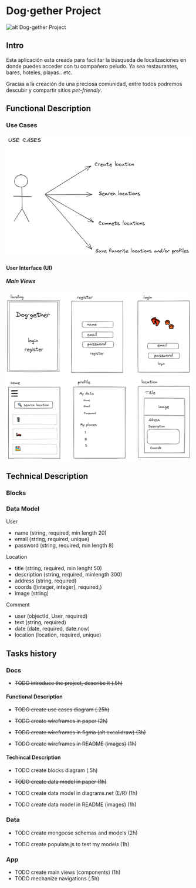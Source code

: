 # Dog·gether Project

![alt Dog-gether Project](https://media0.giphy.com/media/5pYo6sWTaoHs7pnXaK/giphy.gif?cid=ecf05e475dzgtn4gqkcc849f32q63an7w4t49h06wpr0jpm4&rid=giphy.gif&ct=g)

## Intro

Esta aplicación esta creada para facilitar la búsqueda de localizaciones en donde puedes acceder con tu compañero peludo. Ya sea restaurantes, bares, hoteles, playas.. etc.

Gracias a la creación de una preciosa comunidad, entre todos podremos descubir y compartir sitios *pet-friendly*.

## Functional Description

### Use Cases

![alt Use Cases](./images/use-cases.png)

#### User Interface (UI)

##### Main Views

![alt Main Views](./images/main-views.png)

## Technical Description

### Blocks

### Data Model

User
- name (string, required, min length 20)
- email (string, required, unique)
- password (string, required, min length 8)

Location
- title (string, required, min lenght 50)
- description (string, required, minlength 300)
- address (string, required)
- coords ([integer, integer], required,)
- image (string)

Comment
- user (objectId, User, required)
- text (string, required)
- date (date, required, date.now)
- location (location, required, unique)

## Tasks history

### Docs

- ~~TODO introduce the project, describe it (.5h)~~

#### Functional Description

- ~~TODO create use cases diagram (.25h)~~
  
- ~~TODO create wireframes in paper (2h)~~
- ~~TODO create wireframes in figma (alt excalidraw) (3h)~~
- ~~TODO create wireframes in README (images) (1h)~~

#### Techincal Description

- TODO create blocks diagram (.5h)

- ~~TODO create data model in paper (1h)~~

- TODO create data model in diagrams.net (E/R) (1h)

- TODO create data model in README (images) (1h)

### Data

- TODO create mongoose schemas and models (2h)

- TODO create populate.js to test my models (1h)

### App

- TODO create main views (components) (1h)
- TODO mechanize navigations (.5h)